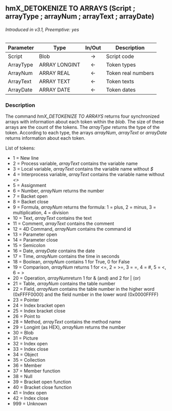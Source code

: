 ## hmX_DETOKENIZE TO ARRAYS (Script ; arrayType ; arrayNum ; arrayText ; arrayDate)
###### Introduced in v3.1, Preemptive: yes

|Parameter|Type|In/Out|Description
|---|---|:---:|---
|Script|Blob|→|Script code
|ArrayType|ARRAY LONGINT|←|Token types
|ArrayNum|ARRAY REAL|←|Token real numbers
|ArrayText|ARRAY TEXT|←|Token texts
|ArrayDate|ARRAY DATE|←|Token dates

### Description
The command *hmX_DETOKENIZE TO ARRAYS* returns four synchronized arrays with information about each token within the *blob*. The size of these arrays are the count of the tokens.
The *arrayType* returns the type of the token. According to each type, the arrays *arrayNum*, *arrayText* or *arrayDate* returns information about each token.

List of tokens:

* 1 = New line
* 2 = Process variable, *arrayText* contains the variable name
* 3 = Local variable, *arrayText* contains the variable name without *$*
* 4 = Interprocess variable, *arrayText* contains the variable name without *<>*
* 5 = Assignment
* 6 = Number, *arrayNum* returns the number
* 7 = Backet open
* 8 = Backet close
* 9 = Formula, *arrayNum* returns the formula: 1 = plus, 2 = minus, 3 = multiplication, 4 = division
* 10 = Text, *arrayText* contains the text
* 11 = Comment, *arrayText* contains the comment
* 12 = 4D Command, *arrayNum* contains the command id
* 13 = Parameter open
* 14 = Parameter close
* 15 = Semicolon
* 16 = Date, *arrayDate* contains the date
* 17 = Time, *arrayNum* contains the time in seconds
* 18 = Boolean, *arrayNum* contains 1 for True, 0 for False
* 19 = Comparison, *arrayNum* returns 1 for <=, 2 = >=, 3 = =, 4 = #, 5 = <, 6 = >
* 20 = Operation, *arrayNum*return 1 for & (and) and 2 for | (or)
* 21 = Table, *arrayNum* contains the table number
* 22 = Field, *arrayNum* contains the table number in the higher word (0xFFFF0000) and the field number in the lower word (0x0000FFFF)
* 23 = Pointer
* 24 = Index bracket open
* 25 = Index bracket close
* 26 = Point to
* 28 = Method, *arrayText* contains the method name
* 29 = Longint (as HEX), *arrayNum* returns the number
* 30 = Blob
* 31 = Picture
* 32 = Index open
* 33 = Index close
* 34 = Object
* 35 = Collection
* 36 = Member
* 37 = Member function
* 38 = Null
* 39 = Bracket open function
* 40 = Bracket close function
* 41 = Index open
* 42 = Index close
* 999 = Unknown

